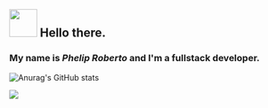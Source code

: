 ## <img width="50" height="50" src="https://emojipedia-us.s3.dualstack.us-west-1.amazonaws.com/thumbs/160/whatsapp/273/hot-beverage_2615.png"/> Hello there. 
### My name is _Phelip Roberto_ and I'm a fullstack developer.

![Anurag's GitHub stats](https://github-readme-stats.vercel.app/api?username=anuraghazra&show_icons=true&theme=radical)

<a href="https://www.linkedin.com/in/phelip-roberto/"  target="_blank" >
  <img src="https://img.shields.io/badge/LinkedIn-0077B5?style=for-the-badge&logo=linkedin&logoColor=white"/>
</a>

<!--
**phelip-roberto/phelip-roberto** is a ✨ _special_ ✨ repository because its `README.md` (this file) appears on your GitHub profile.

Here are some ideas to get you started:

- 🔭 I’m currently working on ...
- 🌱 I’m currently learning ...
- 👯 I’m looking to collaborate on ...
- 🤔 I’m looking for help with ...
- 💬 Ask me about ...
- 📫 How to reach me: ...
- 😄 Pronouns: ...
- ⚡ Fun fact: ...
-->
